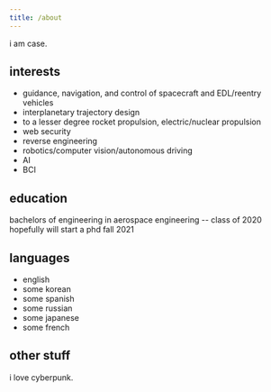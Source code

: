 ```yaml
---
title: /about
---
```


i am case. 

## interests

* guidance, navigation, and control of spacecraft and EDL/reentry vehicles
* interplanetary trajectory design
* to a lesser degree rocket propulsion, electric/nuclear propulsion
* web security
* reverse engineering
* robotics/computer vision/autonomous driving
* AI
* BCI

## education

bachelors of engineering in aerospace engineering -- class of 2020
hopefully will start a phd fall 2021

## languages

* english
* some korean
* some spanish
* some russian
* some japanese
* some french

## other stuff

i love cyberpunk.
